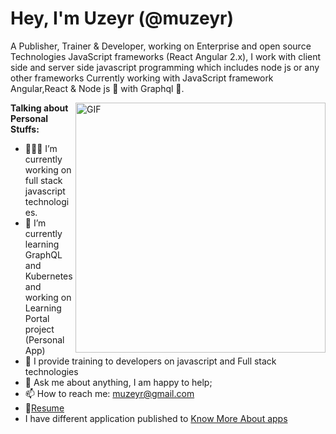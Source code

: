 # Hey, I'm Uzeyr (@muzeyr)


A Publisher, Trainer & Developer, working on Enterprise and open source Technologies JavaScript frameworks (React Angular 2.x), I work with client side and server side javascript programming which includes node js or any other frameworks Currently working with JavaScript framework Angular,React & Node js 🚀 with Graphql 🎉.


  <img align="right" alt="GIF" width="400" src="https://github.com/muzeyr/muzeyr/profile.gif" />

  
**Talking about Personal Stuffs:**

- 👨🏽‍💻 I’m currently working on full stack javascript technologies. 
- 🌱 I’m currently learning GraphQL and Kubernetes and working on Learning Portal project (Personal App)
- 🤔 I provide training to developers on javascript and Full stack technologies
- 💬 Ask me about anything, I am happy to help;  
- 📫 How to reach me: muzeyr@gmail.com
- 📝[Resume](https://uzeyrozcan.pw)
- I have different application published to [Know More About apps](https://uzeyrozcan.pw)
 
